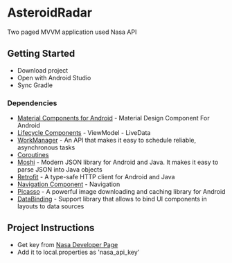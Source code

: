 # AsteroidRadar

Two paged MVVM application used Nasa API

## Getting Started

- Download project
- Open with Android Studio
- Sync Gradle

### Dependencies

- [Material Components for Android](https://material.io/develop/android/docs/getting-started) - Material Design Component For Android
- [Lifecycle Components](https://developer.android.com/topic/libraries/architecture) - ViewModel - LiveData
- [WorkManager](https://developer.android.com/topic/libraries/architecture/workmanager/basics) - An API that makes it easy to schedule reliable, asynchronous tasks
- [Coroutines](https://kotlinlang.org/docs/coroutines-overview.html)
- [Moshi](https://github.com/square/moshi) -  Modern JSON library for Android and Java. It makes it easy to parse JSON into Java objects
- [Retrofit](https://square.github.io/retrofit/) - A type-safe HTTP client for Android and Java
- [Navigation Component](https://developer.android.com/guide/navigation/navigation-getting-started) - Navigation
- [Picasso](https://square.github.io/picasso/) - A powerful image downloading and caching library for Android
- [DataBinding](https://developer.android.com/topic/libraries/data-binding) - Support library that allows to bind UI components in layouts to data sources

## Project Instructions
- Get key from [Nasa Developer Page](https://api.nasa.gov/)
- Add it to local.properties as 'nasa_api_key'